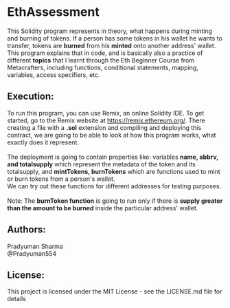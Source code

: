 # EthAssessment
This Solidity program represents in theory, what happens during minting and burning of tokens. If a person has some tokens in his wallet he wants to transfer, tokens are **burned** from his **minted** onto another address' wallet. This program explains that in code, and is basically also a practice of different **topics** that I learnt through the Eth Beginner Course from Metacrafters, including functions, conditional statements, mapping, variables, access specifiers, etc.

## Execution:
To run this program, you can use Remix, an online Solidity IDE. To get started, go to the Remix website at https://remix.ethereum.org/. There creating a file with a **.sol** extension and compiling and deploying this contract, we are going to be able to look at how this program works, what exactly does it represent. <br/>
<br/>
The deployment is going to contain properties like:  variables **name, abbrv, and totalsupply** which represent the metadata of the token and its totalsupply, and **mintTokens, burnTokens** which are functions used to mint or burn tokens from a person's wallet. <br/>
We can try out these functions for different addresses for testing purposes. <br/>
<br/>
Note: The **burnToken function** is going to run only if there is **supply greater than the amount to be burned** inside the particular address' wallet. <br/>

## Authors:
Pradyuman Sharma <br/>
@Pradyuman554

## License:
This project is licensed under the MIT License - see the LICENSE.md file for details
